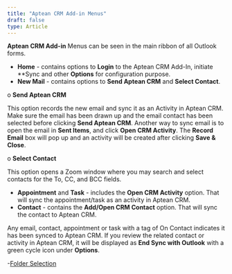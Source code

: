 ```yaml
---
title: "Aptean CRM Add-in Menus"
draft: false
type: Article
---
```




**Aptean CRM Add-in** Menus can be seen in the main ribbon of all Outlook forms.

* **Home** - contains options to **Login** to the Aptean CRM Add-In, initiate **Sync and other **Options** for configuration purpose. 
* **New Mail** - contains options to **Send Aptean CRM** and **Select Contact**.

o	**Send Aptean CRM**

This option records the new email and sync it as an Activity in Aptean CRM. Make sure the email has been drawn up and the email contact has been selected before clicking **Send Aptean CRM**. 
Another way to sync email is to open the email in **Sent Items**, and click **Open CRM Activity**. The **Record Email** box will pop up and an activity will be created after clicking **Save & Close**.  

o	**Select Contact**

This option opens a Zoom window where you may search and select contacts for the To, CC, and BCC fields.

* **Appointment** and **Task** - includes the **Open CRM Activity** option. That will sync the appointment/task as an activity in Aptean CRM. 
* **Contact** - contains the **Add/Open CRM Contact** option. That will sync the contact to Aptean CRM. 

Any email, contact, appointment or task with a tag of On Contact indicates it has been synced to Aptean CRM. If you review the related contact or activity in Aptean CRM, it will be displayed as **End Sync with Outlook** with a green cycle icon under **Options**. 

-[Folder Selection](../Aptean-CRM-Addin-Menus/Folder-Selection.md)